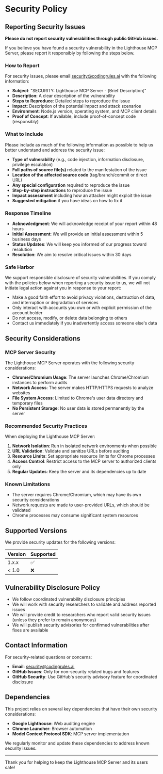 # Security Policy

## Reporting Security Issues

**Please do not report security vulnerabilities through public GitHub issues.**

If you believe you have found a security vulnerability in the Lighthouse MCP Server, please report it responsibly by following the steps below.

### How to Report

For security issues, please email [security@codingrules.ai](mailto:security@codingrules.ai) with the following information:

- **Subject**: "SECURITY: Lighthouse MCP Server - [Brief Description]"
- **Description**: A clear description of the vulnerability
- **Steps to Reproduce**: Detailed steps to reproduce the issue
- **Impact**: Description of the potential impact and attack scenarios
- **Environment**: Node.js version, operating system, and MCP client details
- **Proof of Concept**: If available, include proof-of-concept code (responsibly)

### What to Include

Please include as much of the following information as possible to help us better understand and address the security issue:

- **Type of vulnerability** (e.g., code injection, information disclosure, privilege escalation)
- **Full paths of source file(s)** related to the manifestation of the issue
- **Location of the affected source code** (tag/branch/commit or direct URL)
- **Any special configuration** required to reproduce the issue
- **Step-by-step instructions** to reproduce the issue
- **Impact assessment** including how an attacker might exploit the issue
- **Suggested mitigation** if you have ideas on how to fix it

### Response Timeline

- **Acknowledgment**: We will acknowledge receipt of your report within 48 hours
- **Initial Assessment**: We will provide an initial assessment within 5 business days
- **Status Updates**: We will keep you informed of our progress toward resolution
- **Resolution**: We aim to resolve critical issues within 30 days

### Safe Harbor

We support responsible disclosure of security vulnerabilities. If you comply with the policies below when reporting a security issue to us, we will not initiate legal action against you in response to your report:

- Make a good faith effort to avoid privacy violations, destruction of data, and interruption or degradation of services
- Only interact with accounts you own or with explicit permission of the account holder
- Do not access, modify, or delete data belonging to others
- Contact us immediately if you inadvertently access someone else's data

## Security Considerations

### MCP Server Security

The Lighthouse MCP Server operates with the following security considerations:

- **Chrome/Chromium Usage**: The server launches Chrome/Chromium instances to perform audits
- **Network Access**: The server makes HTTP/HTTPS requests to analyze websites
- **File System Access**: Limited to Chrome's user data directory and temporary files
- **No Persistent Storage**: No user data is stored permanently by the server

### Recommended Security Practices

When deploying the Lighthouse MCP Server:

1. **Network Isolation**: Run in isolated network environments when possible
2. **URL Validation**: Validate and sanitize URLs before auditing
3. **Resource Limits**: Set appropriate resource limits for Chrome processes
4. **Access Control**: Restrict access to the MCP server to authorized clients only
5. **Regular Updates**: Keep the server and its dependencies up to date

### Known Limitations

- The server requires Chrome/Chromium, which may have its own security considerations
- Network requests are made to user-provided URLs, which should be validated
- Chrome processes may consume significant system resources

## Supported Versions

We provide security updates for the following versions:

| Version | Supported          |
| ------- | ------------------ |
| 1.x.x   | :white_check_mark: |
| < 1.0   | :x:                |

## Vulnerability Disclosure Policy

- We follow coordinated vulnerability disclosure principles
- We will work with security researchers to validate and address reported issues
- We will provide credit to researchers who report valid security issues (unless they prefer to remain anonymous)
- We will publish security advisories for confirmed vulnerabilities after fixes are available

## Contact Information

For security-related questions or concerns:

- **Email**: [security@codingrules.ai](mailto:security@codingrules.ai)
- **GitHub Issues**: Only for non-security related bugs and features
- **GitHub Security**: Use GitHub's security advisory feature for coordinated disclosure

## Dependencies

This project relies on several key dependencies that have their own security considerations:

- **Google Lighthouse**: Web auditing engine
- **Chrome Launcher**: Browser automation
- **Model Context Protocol SDK**: MCP server implementation

We regularly monitor and update these dependencies to address known security issues.

---

Thank you for helping to keep the Lighthouse MCP Server and its users safe!
